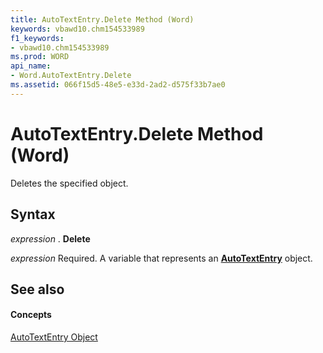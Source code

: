 ```yaml
---
title: AutoTextEntry.Delete Method (Word)
keywords: vbawd10.chm154533989
f1_keywords:
- vbawd10.chm154533989
ms.prod: WORD
api_name:
- Word.AutoTextEntry.Delete
ms.assetid: 066f15d5-48e5-e33d-2ad2-d575f33b7ae0
---
```



# AutoTextEntry.Delete Method (Word)

Deletes the specified object.


## Syntax

 _expression_ . **Delete**

 _expression_ Required. A variable that represents an **[AutoTextEntry](autotextentry-object-word.md)** object.


## See also


#### Concepts


[AutoTextEntry Object](autotextentry-object-word.md)

